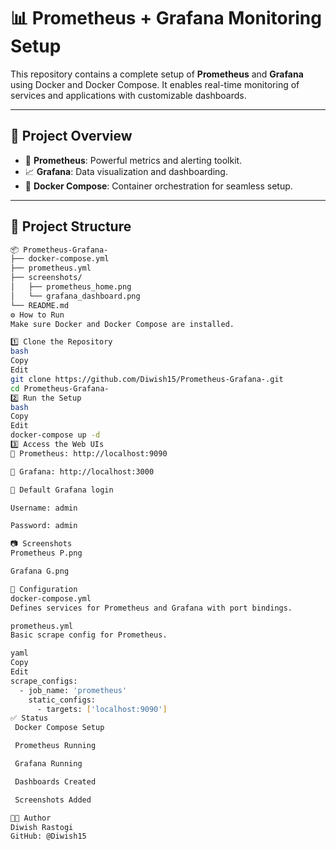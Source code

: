# 📊 Prometheus + Grafana Monitoring Setup

This repository contains a complete setup of **Prometheus** and **Grafana** using Docker and Docker Compose. It enables real-time monitoring of services and applications with customizable dashboards.

---

## 🚀 Project Overview

- 🧠 **Prometheus**: Powerful metrics and alerting toolkit.
- 📈 **Grafana**: Data visualization and dashboarding.
- 🐳 **Docker Compose**: Container orchestration for seamless setup.

---

## 📁 Project Structure

```bash
📦 Prometheus-Grafana-
├── docker-compose.yml
├── prometheus.yml
├── screenshots/
│   ├── prometheus_home.png
│   └── grafana_dashboard.png
└── README.md
⚙️ How to Run
Make sure Docker and Docker Compose are installed.

1️⃣ Clone the Repository
bash
Copy
Edit
git clone https://github.com/Diwish15/Prometheus-Grafana-.git
cd Prometheus-Grafana-
2️⃣ Run the Setup
bash
Copy
Edit
docker-compose up -d
3️⃣ Access the Web UIs
🔹 Prometheus: http://localhost:9090

🔸 Grafana: http://localhost:3000

📌 Default Grafana login

Username: admin

Password: admin

📷 Screenshots
Prometheus P.png

Grafana G.png

📜 Configuration
docker-compose.yml
Defines services for Prometheus and Grafana with port bindings.

prometheus.yml
Basic scrape config for Prometheus.

yaml
Copy
Edit
scrape_configs:
  - job_name: 'prometheus'
    static_configs:
      - targets: ['localhost:9090']
✅ Status
 Docker Compose Setup

 Prometheus Running

 Grafana Running

 Dashboards Created

 Screenshots Added

🧑‍💻 Author
Diwish Rastogi
GitHub: @Diwish15

